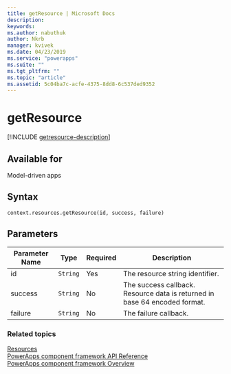 ```yaml
---
title: getResource | Microsoft Docs
description: 
keywords:
ms.author: nabuthuk
author: Nkrb
manager: kvivek
ms.date: 04/23/2019
ms.service: "powerapps"
ms.suite: ""
ms.tgt_pltfrm: ""
ms.topic: "article"
ms.assetid: 5c04ba7c-acfe-4375-8dd8-6c537ded9352
---
```


# getResource

[!INCLUDE [getresource-description](includes/getresource-description.md)]

## Available for 

Model-driven apps

## Syntax

`context.resources.getResource(id, success, failure)`

## Parameters

| Parameter Name|Type|Required|Description|
| ------------- |----|--------|-----------|
|id|`String`|Yes|The resource string identifier.|
|success|`String`|No|The success callback. Resource data is returned in base 64 encoded format.|
|failure|`String`|No|The failure callback.|


### Related topics

[Resources](../resources.md)<br/>
[PowerApps component framework API Reference](../../reference/index.md)<br/>
[PowerApps component framework Overview](../../overview.md)